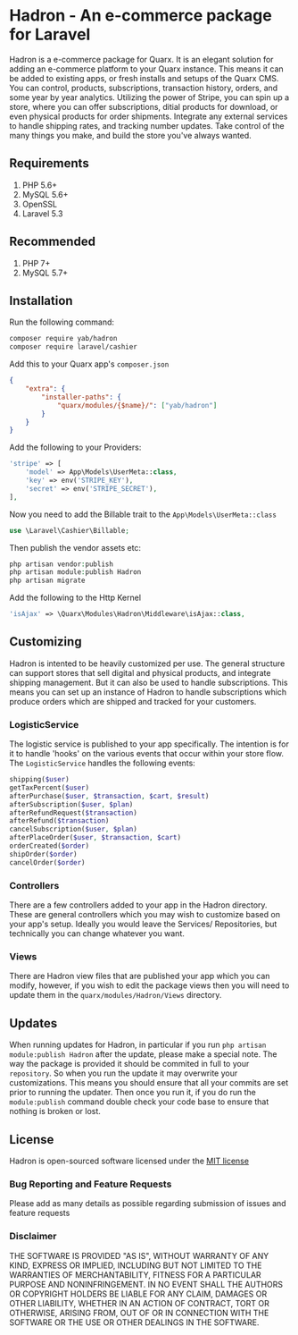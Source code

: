# Hadron - An e-commerce package for Laravel

Hadron is a e-commerce package for Quarx. It is an elegant solution for adding an e-commerce platform to your Quarx instance. This means it can be added to existing apps, or fresh installs and setups of the Quarx CMS.
You can control, products, subscriptions, transaction history, orders, and some year by year analytics. Utilizing the power of Stripe, you can spin up a store, where you can offer subscriptions, ditial products for download, or even physical products for order shipments. Integrate any external services to handle shipping rates, and tracking number updates. Take control of the many things you make, and build the store you've always wanted.

## Requirements
1. PHP 5.6+
2. MySQL 5.6+
3. OpenSSL
4. Laravel 5.3

## Recommended
1. PHP 7+
1. MySQL 5.7+

## Installation

Run the following command:

```bash
composer require yab/hadron
composer require laravel/cashier
```

Add this to your Quarx app's `composer.json`

```json
{
    "extra": {
        "installer-paths": {
            "quarx/modules/{$name}/": ["yab/hadron"]
        }
    }
}
```

Add the following to your Providers:

```php
'stripe' => [
    'model' => App\Models\UserMeta::class,
    'key' => env('STRIPE_KEY'),
    'secret' => env('STRIPE_SECRET'),
],
```

Now you need to add the Billable trait to the `App\Models\UserMeta::class`

```php
use \Laravel\Cashier\Billable;
```

Then publish the vendor assets etc:

```php
php artisan vendor:publish
php artisan module:publish Hadron
php artisan migrate
```

Add the following to the Http Kernel

```php
'isAjax' => \Quarx\Modules\Hadron\Middleware\isAjax::class,
```

## Customizing

Hadron is intented to be heavily customized per use. The general structure can support stores that sell digital and physical products, and integrate shipping management. But it can also be used to handle subscriptions. This means you can set up an instance of Hadron to handle subscriptions which produce orders which are shipped and tracked for your customers.

### LogisticService

The logistic service is published to your app specifically. The intention is for it to handle 'hooks' on the various events that occur within your store flow. The `LogisticService` handles the following events:

```php
shipping($user)
getTaxPercent($user)
afterPurchase($user, $transaction, $cart, $result)
afterSubscription($user, $plan)
afterRefundRequest($transaction)
afterRefund($transaction)
cancelSubscription($user, $plan)
afterPlaceOrder($user, $transaction, $cart)
orderCreated($order)
shipOrder($order)
cancelOrder($order)
```

### Controllers

There are a few controllers added to your app in the Hadron directory. These are general controllers which you may wish to customize based on your app's setup. Ideally you would leave the Services/ Repositories, but technically you can change whatever you want.

### Views

There are Hadron view files that are published your app which you can modify, however, if you wish to edit the package views then you will need to update them in the `quarx/modules/Hadron/Views` directory.

## Updates

When running updates for Hadron, in particular if you run `php artisan module:publish Hadron` after the update, please make a special note. The way the package is provided it should be commited in full to your `repository`. So when you run the update it may overwrite your customizations. This means you should ensure that all your commits are set prior to running the updater. Then once you run it, if you do run the `module:publish` command double check your code base to ensure that nothing is broken or lost.

## License

Hadron is open-sourced software licensed under the [MIT license](http://opensource.org/licenses/MIT)

### Bug Reporting and Feature Requests

Please add as many details as possible regarding submission of issues and feature requests

### Disclaimer

THE SOFTWARE IS PROVIDED "AS IS", WITHOUT WARRANTY OF ANY KIND, EXPRESS OR IMPLIED, INCLUDING BUT NOT LIMITED TO THE WARRANTIES OF MERCHANTABILITY, FITNESS FOR A PARTICULAR PURPOSE AND NONINFRINGEMENT. IN NO EVENT SHALL THE AUTHORS OR COPYRIGHT HOLDERS BE LIABLE FOR ANY CLAIM, DAMAGES OR OTHER LIABILITY, WHETHER IN AN ACTION OF CONTRACT, TORT OR OTHERWISE, ARISING FROM, OUT OF OR IN CONNECTION WITH THE SOFTWARE OR THE USE OR OTHER DEALINGS IN THE SOFTWARE.
